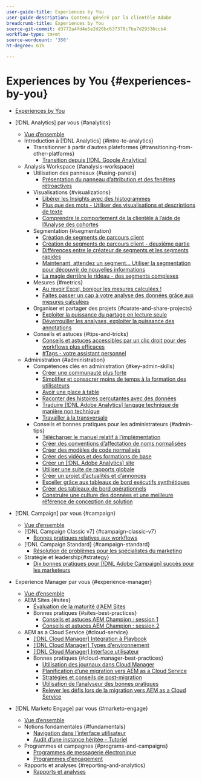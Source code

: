 ```yaml
---
user-guide-title: Experiences by You
user-guide-description: Contenu généré par la clientèle Adobe
breadcrumb-title: Experiences by You
source-git-commit: d3772a4fd4e5e2d26bc637370c7ba7d29336ccb4
workflow-type: tm+mt
source-wordcount: '350'
ht-degree: 61%

---
```



# Experiences by You {#experiences-by-you}

+ [Experiences by You](/help/overview.md)

+ [!DNL Analytics] par vous {#analytics}
   + [Vue d’ensemble](/help/analytics/overview.md)
   + Introduction à [!DNL Analytics] {#intro-to-analytics}
      + Transitionner à partir d’autres plateformes {#transitioning-from-other-platforms}
         + [Transition depuis [!DNL Google Analytics]](../analytics/intro-to-analytics/transitioning-from-other-platforms/transition-from-google-analytics.md)
   + Analysis Workspace {#analysis-workspace}
      + Utilisation des panneaux {#using-panels}
         + [Présentation du panneau d’attribution et des fenêtres rétroactives](../analytics/analysis-workspace/using-panels/understanding-adobe-analytics-attribution-panel-and-lookback-windows.md)
      + Visualisations {#visualizations}
         + [Libérer les Insights avec des histogrammes](../analytics/analysis-workspace/visualizations/unlocking-insights-with-histograms.md)
         + [Plus que des mots - Utiliser des visualisations et descriptions de texte](../analytics/analysis-workspace/visualizations/more-than-words-using-text-visualizations-and-descriptions.md)
         + [Comprendre le comportement de la clientèle à l’aide de l’Analyse des cohortes](../analytics/analysis-workspace/visualizations/use-cohort-analysis-to-understand-customer-behavior.md)
      + Segmentation {#segmentation}
         + [Création de segments de parcours client](../analytics/analysis-workspace/segmentation/building-customer-journey-segments.md)
         + [Création de segments de parcours client - deuxième partie](../analytics/analysis-workspace/segmentation/building-customer-journey-segments-part-two.md)
         + [Différences entre le créateur de segments et les segments rapides](../analytics/analysis-workspace/segmentation/differences-between-the-segment-builder-and-quick-segments.md)
         + [Maintenant, attendez un segment... Utiliser la segmentation pour découvrir de nouvelles informations](../analytics/analysis-workspace/segmentation/segmentation-to-discover-new-insights.md)
         + [La magie derrière le rideau - des segments complexes](../analytics/analysis-workspace/segmentation/the-magic-behind-the-curtain-complex-segments.md)
      + Mesures {#metrics}
         + [Au revoir Excel, bonjour les mesures calculées !](../analytics/analysis-workspace/metrics/goodbye-excel-hello-calculated-metrics.md)
         + [Faites passer un cap à votre analyse des données grâce aux mesures calculées](../analytics/analysis-workspace/metrics/take-your-data-analysis-to-the-next-level-with-calculated-metrics.md)
      + Organiser et partager des projets {#curate-and-share-projects}
         + [Exploiter la puissance du partage en lecture seule](../analytics/analysis-workspace/curate-and-share-projects/unlocking-the-power-of-view-only-sharing.md)
         + [Déverrouiller les analyses, exploiter la puissance des annotations](../analytics/analysis-workspace/curate-and-share-projects/harnessing-the-power-of-annotations.md)
      + Conseils et astuces {#tips-and-tricks}
         + [Conseils et astuces accessibles par un clic droit pour des workflows plus efficaces](../analytics/analysis-workspace/tips-and-tricks/right-click-tips-and-tricks-for-more-efficient-workflows.md)
         + [#Tags - votre assistant personnel](../analytics/analysis-workspace/tips-and-tricks/tags-your-personal-assistant.md)
   + Administration {#administration}
      + Compétences clés en administration {#key-admin-skills}
         + [Créer une communauté plus forte](../analytics/administration/key-admin-skills/empowered-community.md)
         + [Simplifier et consacrer moins de temps à la formation des utilisateurs](../analytics/administration/key-admin-skills/simplify-training-users.md)
         + [Avoir une place à table](../analytics/administration/key-admin-skills/gaining-a-seat-at-the-table.md)
         + [Raconter des histoires percutantes avec des données](../analytics/administration/key-admin-skills/telling-impactful-stories-with-data.md)
         + [Traduire [!DNL Adobe Analytics] langage technique de manière non technique](../analytics/administration/key-admin-skills/translating-adobe-analytics-technical-language.md)
         + [Travailler à la transversale](../analytics/administration/key-admin-skills/working-cross-functionally.md)
      + Conseils et bonnes pratiques pour les administrateurs {#admin-tips}
         + [Télécharger le manuel relatif à l’implémentation](../analytics/administration/admin-tips/download-the-adobe-analytics-implementation-playbook.md)
         + [Créer des conventions d’affectation de noms normalisées](../analytics/administration/admin-tips/create-standardized-naming-conventions.md)
         + [Créer des modèles de code normalisés](../analytics/administration/admin-tips/create-standardized-code-templates.md)
         + [Créer des vidéos et des formations de base](../analytics/administration/admin-tips/create-basic-videos-and-training.md)
         + [Créer un [!DNL Adobe Analytics] site](../analytics/administration/admin-tips/create-an-internal-adobe-analytics-site.md)
         + [Utiliser une suite de rapports globale](../analytics/administration/admin-tips/use-a-global-report-suite.md)
         + [Créer un projet d’actualités et d’annonces](../analytics/administration/admin-tips/create-a-news-and-announcements-project.md)
         + [Exceller grâce aux tableaux de bord exécutifs synthétiques](../analytics/administration/admin-tips/driving-success-with-executive-summary-dashboards.md)
         + [Créer des tableaux de bord opérationnels](../analytics/administration/admin-tips/create-operational-dashboards.md)
         + [Construire une culture des données et une meilleure référence de conception de solution](../analytics/administration/admin-tips/better-sdr.md)
+ [!DNL Campaign] par vous {#campaign}
   + [Vue d’ensemble](/help/campaign/overview.md)
   + [!DNL Campaign Classic v7] {#campaign-classic-v7}
      + [Bonnes pratiques relatives aux workflows](/help/campaign/ac-v7/workflow-best-practices-for-marketers.md)
   + [!DNL Campaign Standard] {#campaign-standard}
      + [Résolution de problèmes pour les spécialistes du marketing](/help/campaign/acs/troubleshooting-for-marketers.md)
   + Stratégie et leadership{#strategy}
      + [Dix bonnes pratiques pour [!DNL Adobe Campaign] succès pour les marketeurs](/help/campaign/10-best-practices-for-marketers.md)
+ Experience Manager par vous {#experience-manager}
   + [Vue d’ensemble](/help/experience-manager/overview.md)
   + AEM Sites {#sites}
      + [Évaluation de la maturité d’AEM Sites](/help/experience-manager/sites/expert-resources/maturity-assessment.md)
      + Bonnes pratiques {#sites-best-practices}
         + [Conseils et astuces AEM Champion : session 1](/help/experience-manager/sites/expert-resources/champion-tips-1.md)
         + [Conseils et astuces AEM Champion : session 2](/help/experience-manager/sites/expert-resources/champion-tips-2.md)
   + AEM as a Cloud Service {#cloud-service}
      + [[!DNL Cloud Manager] Intégration à Playbook](/help/experience-manager/cloud-service/expert-resources/aem-champions/onboarding-playbook.md)
      + [[!DNL Cloud Manager] Types d’environnement](/help/experience-manager/cloud-service/expert-resources/aem-champions/environment-types.md)
      + [[!DNL Cloud Manager] Interface utilisateur](/help/experience-manager/cloud-service/expert-resources/aem-champions/cloud-manager-ui.md)
      + Bonnes pratiques {#cloud-manager-best-practices}
         + [Utilisation des journaux dans Cloud Manager](/help/experience-manager/cloud-service/expert-resources/aem-champions/cloud-manager-using-logs.md)
         + [Planification d’une migration vers AEM as a Cloud Service](/help/experience-manager/cloud-service/expert-resources/aem-champions/migration.md)
         + [Stratégies et conseils de post-migration](/help/experience-manager/cloud-service/expert-resources/aem-champions/post-migration.md)
         + [Utilisation de l’analyseur des bonnes pratiques](/help/experience-manager/cloud-service/expert-resources/aem-champions/best-practice-analyzer.md)
         + [Relever les défis lors de la migration vers AEM as a Cloud Service](/help/experience-manager/cloud-service/expert-resources/aem-champions/migration-challenges.md)
+ [!DNL Marketo Engage] par vous {#marketo-engage}
   + [Vue d’ensemble](/help/marketo/overview.md)
   + Notions fondamentales {#fundamentals}
      + [Navigation dans l’interface utilisateur](/help/marketo/fundamentals/ui-navigation.md)
      + [Audit d’une instance héritée - Tutoriel](https://experienceleague.adobe.com/docs/experiences-by-you/auditing-an-inherited-instance/overview.html)
   + Programmes et campagnes {#programs-and-campaigns}
      + [Programmes de messagerie électronique](/help/marketo/programs/email-programs.md)
      + [Programmes d&#39;engagement](/help/marketo/programs/engagement-programs.md)
   + Rapports et analyses {#reporting-and-analytics}
      + [Rapports et analyses](/help/marketo/reporting/reporting-and-analytics.md)


